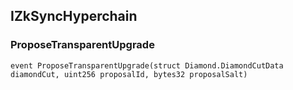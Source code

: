 ## IZkSyncHyperchain

### ProposeTransparentUpgrade

```solidity
event ProposeTransparentUpgrade(struct Diamond.DiamondCutData diamondCut, uint256 proposalId, bytes32 proposalSalt)
```

